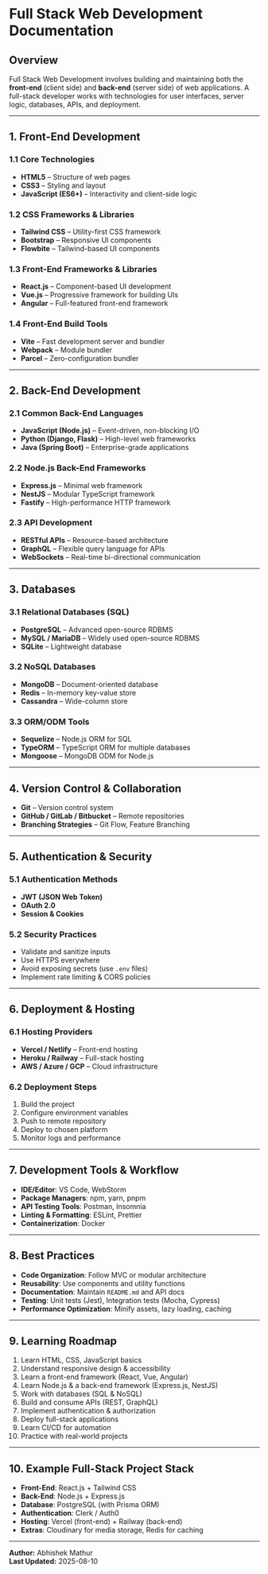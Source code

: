 # Full Stack Web Development Documentation

## Overview
Full Stack Web Development involves building and maintaining both the **front-end** (client side) and **back-end** (server side) of web applications. A full-stack developer works with technologies for user interfaces, server logic, databases, APIs, and deployment.

---

## 1. Front-End Development

### 1.1 Core Technologies
- **HTML5** – Structure of web pages
- **CSS3** – Styling and layout
- **JavaScript (ES6+)** – Interactivity and client-side logic

### 1.2 CSS Frameworks & Libraries
- **Tailwind CSS** – Utility-first CSS framework
- **Bootstrap** – Responsive UI components
- **Flowbite** – Tailwind-based UI components

### 1.3 Front-End Frameworks & Libraries
- **React.js** – Component-based UI development
- **Vue.js** – Progressive framework for building UIs
- **Angular** – Full-featured front-end framework

### 1.4 Front-End Build Tools
- **Vite** – Fast development server and bundler
- **Webpack** – Module bundler
- **Parcel** – Zero-configuration bundler

---

## 2. Back-End Development

### 2.1 Common Back-End Languages
- **JavaScript (Node.js)** – Event-driven, non-blocking I/O
- **Python (Django, Flask)** – High-level web frameworks
- **Java (Spring Boot)** – Enterprise-grade applications

### 2.2 Node.js Back-End Frameworks
- **Express.js** – Minimal web framework
- **NestJS** – Modular TypeScript framework
- **Fastify** – High-performance HTTP framework

### 2.3 API Development
- **RESTful APIs** – Resource-based architecture
- **GraphQL** – Flexible query language for APIs
- **WebSockets** – Real-time bi-directional communication

---

## 3. Databases

### 3.1 Relational Databases (SQL)
- **PostgreSQL** – Advanced open-source RDBMS
- **MySQL / MariaDB** – Widely used open-source RDBMS
- **SQLite** – Lightweight database

### 3.2 NoSQL Databases
- **MongoDB** – Document-oriented database
- **Redis** – In-memory key-value store
- **Cassandra** – Wide-column store

### 3.3 ORM/ODM Tools
- **Sequelize** – Node.js ORM for SQL
- **TypeORM** – TypeScript ORM for multiple databases
- **Mongoose** – MongoDB ODM for Node.js

---

## 4. Version Control & Collaboration

- **Git** – Version control system
- **GitHub / GitLab / Bitbucket** – Remote repositories
- **Branching Strategies** – Git Flow, Feature Branching

---

## 5. Authentication & Security

### 5.1 Authentication Methods
- **JWT (JSON Web Token)**
- **OAuth 2.0**
- **Session & Cookies**

### 5.2 Security Practices
- Validate and sanitize inputs
- Use HTTPS everywhere
- Avoid exposing secrets (use `.env` files)
- Implement rate limiting & CORS policies

---

## 6. Deployment & Hosting

### 6.1 Hosting Providers
- **Vercel / Netlify** – Front-end hosting
- **Heroku / Railway** – Full-stack hosting
- **AWS / Azure / GCP** – Cloud infrastructure

### 6.2 Deployment Steps
1. Build the project
2. Configure environment variables
3. Push to remote repository
4. Deploy to chosen platform
5. Monitor logs and performance

---

## 7. Development Tools & Workflow

- **IDE/Editor**: VS Code, WebStorm
- **Package Managers**: npm, yarn, pnpm
- **API Testing Tools**: Postman, Insomnia
- **Linting & Formatting**: ESLint, Prettier
- **Containerization**: Docker

---

## 8. Best Practices

- **Code Organization**: Follow MVC or modular architecture
- **Reusability**: Use components and utility functions
- **Documentation**: Maintain `README.md` and API docs
- **Testing**: Unit tests (Jest), Integration tests (Mocha, Cypress)
- **Performance Optimization**: Minify assets, lazy loading, caching

---

## 9. Learning Roadmap

1. Learn HTML, CSS, JavaScript basics
2. Understand responsive design & accessibility
3. Learn a front-end framework (React, Vue, Angular)
4. Learn Node.js & a back-end framework (Express.js, NestJS)
5. Work with databases (SQL & NoSQL)
6. Build and consume APIs (REST, GraphQL)
7. Implement authentication & authorization
8. Deploy full-stack applications
9. Learn CI/CD for automation
10. Practice with real-world projects

---

## 10. Example Full-Stack Project Stack

- **Front-End**: React.js + Tailwind CSS
- **Back-End**: Node.js + Express.js
- **Database**: PostgreSQL (with Prisma ORM)
- **Authentication**: Clerk / Auth0
- **Hosting**: Vercel (front-end) + Railway (back-end)
- **Extras**: Cloudinary for media storage, Redis for caching

---

**Author:** Abhishek Mathur  
**Last Updated:** 2025-08-10

